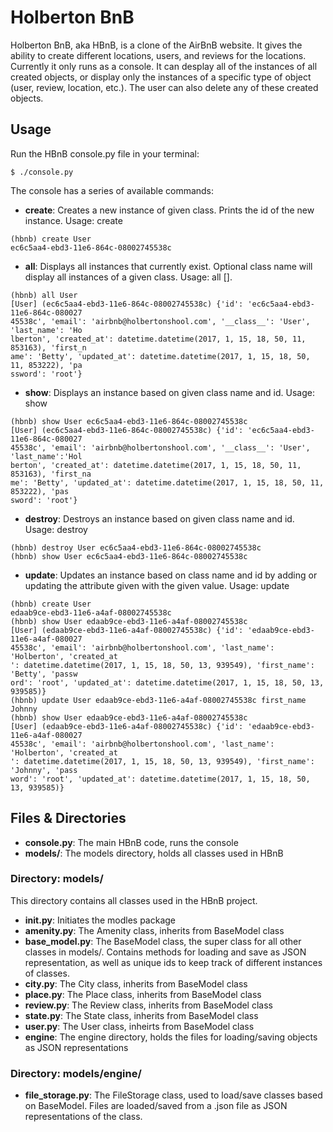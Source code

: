 # Holberton BnB

Holberton BnB, aka HBnB, is a clone of the AirBnB website. It gives the ability to create different locations, users, and reviews for the locations. Currently it only runs as a console. It can desplay all of the instances of all created objects, or display only the instances of a specific type of object (user, review, location, etc.). The user can also delete any of these created objects.

## Usage
Run the HBnB console.py file in your terminal:
```
$ ./console.py
```
The console has a series of available commands:
- <b>create</b>: Creates a new instance of given class. Prints the id of the new instance. Usage: create <class name>
```python3
(hbnb) create User
ec6c5aa4-ebd3-11e6-864c-08002745538c
```
- <b>all</b>: Displays all instances that currently exist. Optional class name will display all instances of a given class. Usage: all [<class name>].
```
(hbnb) all User
[User] (ec6c5aa4-ebd3-11e6-864c-08002745538c) {'id': 'ec6c5aa4-ebd3-11e6-864c-080027
45538c', 'email': 'airbnb@holbertonshool.com', '__class__': 'User', 'last_name': 'Ho
lberton', 'created_at': datetime.datetime(2017, 1, 15, 18, 50, 11, 853163), 'first_n
ame': 'Betty', 'updated_at': datetime.datetime(2017, 1, 15, 18, 50, 11, 853222), 'pa
ssword': 'root'}
```
- <b>show</b>: Displays an instance based on given class name and id. Usage: show <class name> <id>
```
(hbnb) show User ec6c5aa4-ebd3-11e6-864c-08002745538c
[User] (ec6c5aa4-ebd3-11e6-864c-08002745538c) {'id': 'ec6c5aa4-ebd3-11e6-864c-080027
45538c', 'email': 'airbnb@holbertonshool.com', '__class__': 'User', 'last_name':'Hol
berton', 'created_at': datetime.datetime(2017, 1, 15, 18, 50, 11, 853163), 'first_na
me': 'Betty', 'updated_at': datetime.datetime(2017, 1, 15, 18, 50, 11, 853222), 'pas
sword': 'root'}
```
- <b>destroy</b>: Destroys an instance based on given class name and id. Usage: destroy <class name> <id>
```
(hbnb) destroy User ec6c5aa4-ebd3-11e6-864c-08002745538c
(hbnb) show User ec6c5aa4-ebd3-11e6-864c-08002745538c
```
- <b>update</b>: Updates an instance based on class name and id by adding or updating the attribute given with the given value. Usage: update <class name> <id> <attribute name> <attribute value>
```
(hbnb) create User
edaab9ce-ebd3-11e6-a4af-08002745538c
(hbnb) show User edaab9ce-ebd3-11e6-a4af-08002745538c
[User] (edaab9ce-ebd3-11e6-a4af-08002745538c) {'id': 'edaab9ce-ebd3-11e6-a4af-080027
45538c', 'email': 'airbnb@holbertonshool.com', 'last_name': 'Holberton', 'created_at
': datetime.datetime(2017, 1, 15, 18, 50, 13, 939549), 'first_name': 'Betty', 'passw
ord': 'root', 'updated_at': datetime.datetime(2017, 1, 15, 18, 50, 13, 939585)}
(hbnb) update User edaab9ce-ebd3-11e6-a4af-08002745538c first_name Johnny
(hbnb) show User edaab9ce-ebd3-11e6-a4af-08002745538c
[User] (edaab9ce-ebd3-11e6-a4af-08002745538c) {'id': 'edaab9ce-ebd3-11e6-a4af-080027
45538c', 'email': 'airbnb@holbertonshool.com', 'last_name': 'Holberton', 'created_at
': datetime.datetime(2017, 1, 15, 18, 50, 13, 939549), 'first_name': 'Johnny', 'pass
word': 'root', 'updated_at': datetime.datetime(2017, 1, 15, 18, 50, 13, 939585)}
```

## Files & Directories
- <b>console.py</b>: The main HBnB code, runs the console
- <b>models/</b>: The models directory, holds all classes used in HBnB

### Directory: models/
This directory contains all classes used in the HBnB project.
- <b>__init__.py</b>: Initiates the modles package
- <b>amenity.py</b>: The Amenity class, inherits from BaseModel class
- <b>base_model.py</b>: The BaseModel class, the super class for all other classes in models/. Contains methods for loading and save as JSON representation, as well as unique ids to keep track of different instances of classes.
- <b>city.py</b>: The City class, inherits from BaseModel class
- <b>place.py</b>: The Place class, inherits from BaseModel class
- <b>review.py</b>: The Review class, inherits from BaseModel class
- <b>state.py</b>: The State class, inherits from BaseModel class
- <b>user.py</b>: The User class, inheirts from BaseModel class
- <b>engine</b>: The engine directory, holds the files for loading/saving objects as JSON representations

### Directory: models/engine/
- <b>file_storage.py</b>: The FileStorage class, used to load/save classes based on BaseModel. Files are loaded/saved from a .json file as JSON representations of the class.